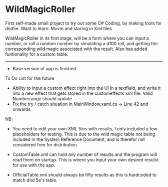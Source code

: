 # WildMagicRoller
First self-made small project to try out some C# Coding, by making tools for dnd5e.
Want to learn:  Mvvm and storing in Xml files

WildMagicRoller in its first stage, will be a form where you can input a number,
or roll a random number by simulating a d100 roll, and getting the corresponding
wild magic associated with the result. Also has added funtionality for a custom table.
__________________

- Base version of app is finished.

To Do List for the future
- Ability to input a custom effect right into the UI in a textfield, and write it into a new 
  effect that gets stored in the customeffects xml file. Valid Numberrange should update
- Fix the try / catch situation in MainWindow.xaml.cs -> Line 42 and onwards

NB:

- You need to edit your own XML files with results, I only included a few placeholders for testing.
  This is due to the wild magic table not being included in the System Reference Document, and is
  therefor not considered free for distribution.
  
- CustomTable.xml can hold any number of results and the program will read them on startup.
  This is where you input your own desired resulst for use with the app.
  
- OfficialTable.xml should always be fifty results as this is hardcoded to match dnd 5e's table.

